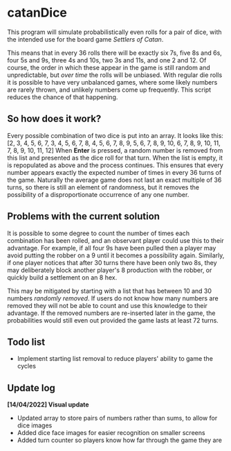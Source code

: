 # catanDice

This program will simulate probabilistically even rolls for a pair of dice, with the intended use for the board game *Settlers of Catan*.

This means that in every 36 rolls there will be exactly six 7s, five 8s and 6s, four 5s and 9s, three 4s and 10s, two 3s and 11s, and one 2 and 12. Of course, the order in which these appear in the game is still random and unpredictable, but *over time* the rolls will be unbiased. With regular die rolls it is possible to have very unbalanced games, where some likely numbers are rarely thrown, and unlikely numbers come up frequently. This script reduces the chance of that happening.

## So how does it work?
Every possible combination of two dice is put into an array. It looks like this:
[2, 3, 4, 5, 6, 7, 3, 4, 5, 6, 7, 8, 4, 5, 6, 7, 8, 9, 5, 6, 7, 8, 9, 10, 6, 7, 8, 9, 10, 11, 7, 8, 9, 10, 11, 12]
When **Enter** is pressed, a random number is removed from this list and presented as the dice roll for that turn. When the list is empty, it is repopulated as above and the process continues. This ensures that every number appears exactly the expected number of times in every 36 turns of the game. Naturally the average game does not last an exact multiple of 36 turns, so there is still an element of randomness, but it removes the possibility of a disproportionate occurrence of any one number.

## Problems with the current solution
It is possible to some degree to count the number of times each combination has been rolled, and an observant player could use this to their advantage. For example, if all four 9s have been pulled then a player may avoid putting the robber on a 9 until it becomes a possibility again. Similarly, if one player notices that after 30 turns there have been only two 8s, they may deliberately block another player's 8 production with the robber, or quickly build a settlement on an 8 hex.

This may be mitigated by starting with a list that has between 10 and 30 numbers *randomly removed*. If users do not know how many numbers are removed they will not be able to count and use this knowledge to their advantage. If the removed numbers are re-inserted later in the game, the probabilities would still even out provided the game lasts at least 72 turns.

## Todo list
- Implement starting list removal to reduce players' ability to game the cycles

## Update log
**[14/04/2022] Visual update**
- Updated array to store pairs of numbers rather than sums, to allow for dice images
- Added dice face images for easier recognition on smaller screens
- Added turn counter so players know how far through the game they are
